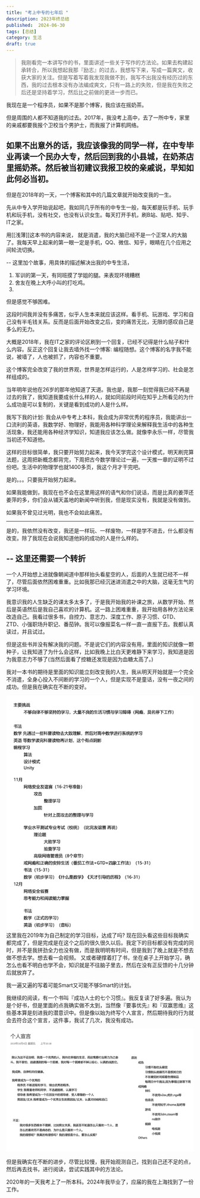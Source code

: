 ```yaml
---
title: "考上中专的七年后 "
description: 2023年终总结
published:  2024-06-30
tags: [总结]
category: 生活
draft: true
---
```


> 我刚看完一本讲写作的书，里面讲述一些关于写作的方法论。如果去构建起承转合，所以我想起我那『励志』的过去，我想写下来，写成一篇爽文，收获大家的关注。但是写着写着我发现我做不到，我写不出我没有经历过的东西，我的过去根本没有办法编成爽文，只有一路上的失败，但是我在失败之后还是坚持着学习，然后比之前做的更进一步而已。

我现在是一个程序员，如果不是那个博客，我应该在摇奶茶。

但是周围的人都不知道我的过去。2017年，我没考上高中，去了一所中专，家里的亲戚都要我报个卫校当个男护士，而我报了计算机网络。  

如果不出意外的话，我应该像我的同学一样，在中专毕业再读一个民办大专，然后回到我的小县城，在奶茶店里摇奶茶。然后被当初建议我报卫校的亲戚说，早知如此何必当初。
----

但是在2018年的一天，一个博客和其中的几篇文章就开始改变我的一生。  

先从中专入学开始说起吧，我如同几乎所有的中专生一般，每天都是玩手机、玩手机和玩手机，没有社交，也没有认识女生。每天打开手机，刷B站、贴吧、知乎、IT之家。


用[[浅薄]]这本书的内容来说， 就是消遣，我的大脑已经不是一个正常人的大脑了。我每天早上起来的第一眼一定是手机，QQ、微信、知乎，眼睛在几个应用之间轮流切换。

-- 这里加个故事，用具体的描述解决出我的中专生活，
1. 军训的第一天，有同班摸了学姐的腿。来表现环境糟糕
2. 舍友在晚上大呼小叫的打吃鸡。
3. 

但是感觉不够困难。


这段时间我并没有多痛苦，似乎人生本来就应该这样。看手机、玩游戏、学习和自己没有半毛钱关系。反而是后面开始改变之后，变的痛苦无比，无限的感叹自己是多么的无力。

大概是2018年，我在IT之家的评论区刷到一个回复，已经不记得是什么帖子和什么内容。反正这个回复让我去墙外找一个博客: 编程随想。这个博客的名字我不能说，被墙了，人也被抓了，内容也不重要。

这个博客完全改变了我的世界观，世界是怎样运行的，人是怎样学习的、社会是怎样组成的。


当年明年说他在26岁的那年他知道了天道。我也是，我那一刻觉得我已经不再是过去的我了，我知道我要成长什么样的人，就如同前段时间在知乎上所看见的为什么成功是可以复制的，关键是看到成功的人是什么样。

我写下我的计划: 我会从中专考上本科，我会成为非常优秀的程序员，我能讲出一口流利的英语，我数学好、物理好，我能用各种科学理论来解释我生活中的各种生活现象，我还能用各种经济学知识，知道我应该怎么做。就像李永乐一样，尽管我当初还不知道他。

这样的目标很简单，我只要开始努力起来，我今天学完这个设计模式，明天刷完算法题，这周把新概念都背完，下周把古今数学理论过一遍，一天推一章的证明不过份吧。生活中的物理学也就1400多页，我这个月才干完吧。

是的。。。只要我开始努力起来。

如果我能做到，我现在也不会在这里用这样的语气和你们说话，而是比真的姜萍还姜萍的多，你们会从铺天盖地的新闻中听到我，但是现实没有，我就是没有做到。

如果我不曾见过光明，我也不会如此痛苦。

---

是的，我依然没有改变，我还是一样玩、一样废物，一样是学不进去，什么都没有改变。除了我现在会说我知道他妈的成功的人是什么样的。

--
这里还需要一个转折
--

一个人开始想上进就像朝闻道中那样抬头看星空的人，后面的人生就已经不一样了，尽管后面依然困难重重。比如我那已经沉迷进消遣之中的大脑，这毫无生气的学习环境。

我意识我的人生缺乏的课太多太多了，于是我开始我的补课之旅，从数学开始、然后是英语然后是我自己喜欢的计算机。这一路上困难重重，我开始用各种方法论来改造自己。我看过很多书，自控力、意志力、深度工作、原子习惯、GTD、ZTD、小强职场升职记、番茄钟。我可以像报菜名一样一直一直报下去。我都认真读过，并且试过。

但是这些书并没有解决我的问题。不是说它们的内容没有用，里面的知识就像一颗种子，让我知道了为什么会这样，比如我晚上比白天更难静下来学习，我知道是因为我意志力不够了(当然后面看了控糖还发现是因为血糖太高了。)

我对一本书的期待是里面的知识能立刻改变我的人生，我从明天开始就是一个完全不消遣，全身心投入不间断的学习的一个人，但是实现不是童话，没有一夜之间的成功。但是我在确实在不断的变好。

![2019年制定的学习计划](./2019-plan.png)
这里我在2019年为自己制定的学习目标，达成了吗? 现在回头看这些目标我确实都完成了，但是完成是在这个之后的很久很久以后。我定下的目标都没有完成的同时，并不是我拼劲全力也没有做，而是我明明有时间，但是我到了晚上就是不想去做不想去学。想去看一会视频。
又或者硬撑着打了书，坐在桌子上开始学习，确怎么也看不明白也学不会，知识就是不往脑子里去，然后在没有正反馈的十几分钟后就放弃了。 

我一遍又遍的写着可能Smart又可能不够Smart的计划。

我继续的阅读，有一个书叫『成功人士的七个习惯』。我反复读了好多遍。我认为是个好书，但是里面的点我确实做不太到，当然像『要事优先』和『双赢思维』这些基本算是刻进我的潜意识中。但是像以始为终写个人宣言，然后期待我的行为就会去符合这个宣言，这件事，我试了几次，我没有成功。

![](./promise.png)

但是我确实在不断的进步，尽管比较慢，我开始观测自己，找到自己还不足的点，然后再去找书，进行阅读，尝试实践其中的方法论。

2020年的一天我考上了一所本科。2024年我毕业了，应届的我在上海找到了一份工作。